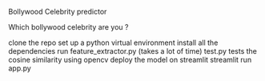 Bollywood Celebrity predictor 

Which bollywood celebrity are you ?

clone the repo 
set up a python virtual environment 
install all the dependencies 
run feature_extractor.py (takes a lot of time) 
test.py tests the cosine similarity using opencv 
deploy the model on streamlit 
streamlit run app.py 
